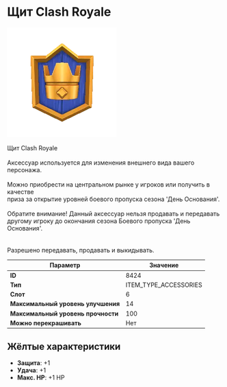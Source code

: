 # Щит Clash Royale

![Item Image](../img/8424.webp?raw=true)

Щит Clash Royale<br><br>Аксессуар используется для изменения внешнего вида вашего персонажа.<br><br>Можно приобрести на центральном рынке у игроков или получить в качестве<br>приза за открытие уровней боевого пропуска сезона 'День Основания'.<br><br>Обратите внимание! Данный аксессуар нельзя продавать и передавать<br>другому игроку до окончания сезона Боевого пропуска 'День Основания'.<br><br><br>Разрешено передавать, продавать и выкидывать.


| Параметр | Значение |
|----------|----------|
| **ID** | 8424 |
| **Тип** | ITEM_TYPE_ACCESSORIES |
| **Слот** | 6 |
| **Максимальный уровень улучшения** | 14 |
| **Максимальный уровень прочности** | 100 |
| **Можно перекрашивать** | Нет |

## Жёлтые характеристики

- **Защита**: +1
- **Удача**: +1
- **Макс. HP**: +1 HP

